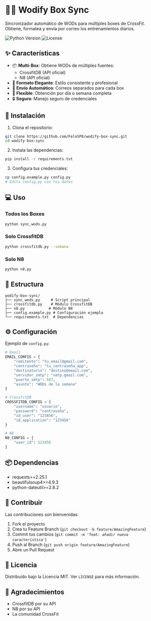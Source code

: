 # 🏋️‍♂️ Wodify Box Sync

Sincronizador automático de WODs para múltiples boxes de CrossFit. Obtiene, formatea y envía por correo los entrenamientos diarios.

![Python Version](https://img.shields.io/badge/python-3.7%2B-blue)
![License](https://img.shields.io/badge/license-MIT-green)

## ✨ Características

- 📦 **Multi-Box**: Obtiene WODs de múltiples fuentes:
  - CrossfitDB (API oficial)
  - N8 (API oficial)
- 🎨 **Formato Elegante**: Estilo consistente y profesional
- 📧 **Envío Automático**: Correos separados para cada box
- 📅 **Flexible**: Obtención por día o semana completa
- 🔒 **Seguro**: Manejo seguro de credenciales

## 🚀 Instalación

1. Clona el repositorio:
```bash
git clone https://github.com/FeloSP8/wodify-box-sync.git
cd wodify-box-sync
```

2. Instala las dependencias:
```bash
pip install -r requirements.txt
```

3. Configura tus credenciales:
```bash
cp config.example.py config.py
# Edita config.py con tus datos
```

## 💻 Uso

### Todos los Boxes
```bash
python sync_wods.py
```

### Solo CrossfitDB
```bash
python crossfitdb.py --semana
```

### Solo N8
```bash
python n8.py
```

## 📁 Estructura

```
wodify-box-sync/
├── sync_wods.py     # Script principal
├── crossfitdb.py    # Módulo CrossfitDB
├── n8.py           # Módulo N8
├── config.example.py # Configuración ejemplo
└── requirements.txt  # Dependencias
```

## ⚙️ Configuración

Ejemplo de `config.py`:

```python
# Email
EMAIL_CONFIG = {
    "remitente": "tu_email@gmail.com",
    "contraseña": "tu_contraseña_app",
    "destinatario": "destino@email.com",
    "servidor_smtp": "smtp.gmail.com",
    "puerto_smtp": 587,
    "asunto": "WODs de la semana"
}

# CrossfitDB
CROSSFITDB_CONFIG = {
    "username": "usuario",
    "password": "contraseña",
    "id_user": "123456",
    "id_application": "123456"
}

# N8
N8_CONFIG = {
    "user_id": 123456
}
```

## 📦 Dependencias

- requests>=2.25.1
- beautifulsoup4>=4.9.3
- python-dateutil>=2.8.2

## 🤝 Contribuir

Las contribuciones son bienvenidas:

1. Fork el proyecto
2. Crea tu Feature Branch (`git checkout -b feature/AmazingFeature`)
3. Commit tus cambios (`git commit -m 'feat: añadir nueva característica'`)
4. Push al Branch (`git push origin feature/AmazingFeature`)
5. Abre un Pull Request

## 📝 Licencia

Distribuido bajo la Licencia MIT. Ver `LICENSE` para más información.

## 🙏 Agradecimientos

- CrossfitDB por su API
- N8 por su API
- La comunidad CrossFit